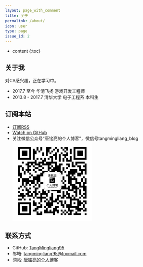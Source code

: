 ```yaml
---
layout: page_with_comment
title: 关于
permalink: /about/
icon: user
type: page
issue_id: 2
---
```


* content
{:toc}

## 关于我

对CS感兴趣，正在学习中。

- 2017.7 至今 华清飞扬 游戏开发工程师
- 2013.8 - 2017.7 清华大学 电子工程系 本科生

## 订阅本站

- [订阅RSS](https://tangmingliang.com/feed.xml)
- [Watch on GitHub](https://github.com/TangMingliang95/TangMingliang95.github.io)
- 关注微信公众号“唐铭亮的个人博客”，微信号tangmingliang_blog  
![唐铭亮的个人博客 微信公众号](/img/wechat_public_number_QRcode.jpg)

## 联系方式

- GitHub: [TangMingliang95](https://github.com/TangMingliang95)  
- 邮箱: [tangmingliang95@foxmail.com](mailto:tangmingliang95@foxmail.com)
- 网站: [唐铭亮的个人博客](https://tangmingliang.com)
